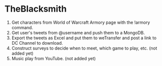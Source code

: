 # TheBlacksmith
 
 1. Get characters from World of Warcraft Armory page with the !armory command.
 2. Get user's tweets from @username and push them to a MongoDB. 
 3. Export the tweets as Excel and put them to weTransfer and post a link to DC Channel to download.
 4. Construct surveys to decide when to meet, which game to play, etc. (not added yet)
 5. Music play from YouTube. (not added yet)
